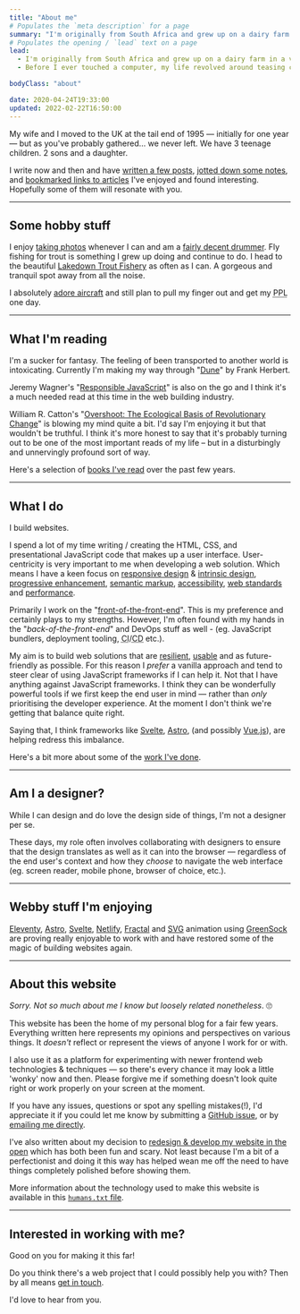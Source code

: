```yaml
---
title: "About me"
# Populates the `meta description` for a page
summary: "I'm originally from South Africa and grew up on a dairy farm in a very beautiful part of the country."
# Populates the opening / `lead` text on a page
lead:
  - I'm originally from South Africa and grew up on a dairy farm in a very <a href="https://youtu.be/bGQbM3QfA5w">beautiful part of the country</a>.
  - Before I ever touched a computer, my life revolved around teasing cows, off-road motorbiking, hiking and wild camping in the mountains, staring up at the stars, canoeing, fishing and sport.

bodyClass: "about"

date: 2020-04-24T19:33:00
updated: 2022-02-22T16:50:00
---
```


My wife and I moved to the UK at the tail end of 1995 &mdash; initially for one year &mdash; but as you've probably gathered&hellip; we never left. We have 3 teenage children. 2 sons and a daughter.

I write now and then and have [written a few posts](/writing), [jotted down some notes](/notes), and [bookmarked links to articles](/bookmarks) I've enjoyed and found interesting. Hopefully some of them will resonate with you.

---

## Some hobby stuff

I enjoy [taking photos](/photos) whenever I can and am a [fairly decent drummer](/photos/2022-03-29/photo_202203292358). Fly fishing for trout is something I grew up doing and continue to do. I head to the beautiful [Lakedown Trout Fishery](https://www.lakedowntroutfishery.com/) as often as I can. A gorgeous and tranquil spot away from all the noise.

I absolutely [adore aircraft](/photos/2022-03-30/photo_202203301354) and still plan to pull my finger out and get my <abbr title="Private Pilots Licence">PPL</abbr> one day.

---

## What I'm reading

I'm a sucker for fantasy. The feeling of been transported to another world is intoxicating. Currently I'm making my way through "[Dune](https://www.goodreads.com/book/show/44767458-dune)" by Frank Herbert.

Jeremy Wagner's "[Responsible JavaScript](https://abookapart.com/products/responsible-javascript)" is also on the go and I think it's a much needed read at this time in the web building industry.

William R. Catton's "[Overshoot: The Ecological Basis of Revolutionary Change](https://www.goodreads.com/en/book/show/319810.Overshoot)" is blowing my mind quite a bit. I'd say I'm enjoying it but that wouldn't be truthful. I think it's more honest to say that it's probably turning out to be one of the most important reads of my life &ndash; but in a disturbingly and unnervingly profound sort of way.

Here's a selection of [books I've read](/reading) over the past few years.

---

## What I do

I build websites.

I spend a lot of my time writing / creating the HTML, CSS, and presentational JavaScript code that makes up a user interface. User-centricity is very important to me when developing a web solution. Which means I have a keen focus on [responsive design](https://alistapart.com/article/responsive-web-design) & [intrinsic design](https://talks.jensimmons.com/15TjNW), [progressive enhancement](https://www.gov.uk/service-manual/technology/using-progressive-enhancement), [semantic markup](https://www.w3.org/TR/WCAG20-TECHS/G115.html), [accessibility](https://www.w3.org/TR/WCAG20/), [web standards](https://www.w3.org/standards/) and [performance](https://developer.mozilla.org/en-US/docs/Learn/Performance).

Primarily I work on the "[front-of-the-front-end](https://bradfrost.com/blog/post/front-of-the-front-end-and-back-of-the-front-end-web-development/)". This is my preference and certainly plays to my strengths. However, I'm often found with my hands in the "*back-of-the-front-end*" and DevOps stuff as well - (eg. JavaScript bundlers, deployment tooling, <abbr title="Continuous Integration">CI</abbr>/<abbr title="Continuous Deployment">CD</abbr> etc.).

My aim is to build web solutions that are [resilient](https://resilientwebdesign.com/), [usable](https://trentwalton.com/2014/03/10/device-agnostic/) and as future-friendly as possible. For this reason I *prefer* a vanilla approach and tend to steer clear of using JavaScript frameworks if I can help it. Not that I have anything against JavaScript frameworks. I think they can be wonderfully powerful tools if we first keep the end user in mind &mdash; rather than *only* prioritising the developer experience. At the moment I don't think we're getting that balance quite right.

Saying that, I think frameworks like [Svelte](https://svelte.dev/), [Astro](https://astro.build/), (and possibly [Vue.js](https://vuejs.org/)), are helping redress this imbalance.

Here's a bit more about some of the [work I've done](/work).

---

## Am I a designer?

While I can design and do love the design side of things, I'm not a designer per se.

These days, my role often involves collaborating with designers to ensure that the design translates as well as it can into the browser &mdash; regardless of the end user's context and how they *choose* to navigate the web interface (eg. screen reader, mobile phone, browser of choice, etc.).

---

## Webby stuff I'm enjoying

[Eleventy](https://www.11ty.io/), [Astro](https://astro.build/), [Svelte](https://svelte.dev/), [Netlify](https://www.netlify.com/), [Fractal](https://fractal.build/) and [SVG](https://developer.mozilla.org/en-US/docs/Web/SVG) animation using [GreenSock](https://greensock.com/) are proving really enjoyable to work with and have restored some of the magic of building websites again.

---

## About this website

*Sorry. Not so much about me I know but loosely related nonetheless*. 🙄

This website has been the home of my personal blog for a fair few years. Everything written here represents my opinions and perspectives on various things. It *doesn't* reflect or represent the views of anyone I work for or with.

I also use it as a platform for experimenting with newer frontend web technologies & techniques &mdash; so there's every chance it may look a little 'wonky' now and then. Please forgive me if something doesn't look quite right or work properly on your screen at the moment.

If you have any issues, questions or spot any spelling mistakes(!), I'd appreciate it if you could let me know by submitting a [GitHub issue](https://github.com/brootaylor/brootaylor-v2/issues), or by [emailing me directly](/contact).

I've also written about my decision to [redesign & develop my website in the open](/writing/2020-02-22/redesigning-in-the-open) which has both been fun and scary. Not least because I'm a bit of a perfectionist and doing it this way has helped wean me off the need to have things completely polished before showing them.

More information about the technology used to make this website is available in this [<code>humans.txt</code> file](https://brootaylor.com/humans.txt).

---

## Interested in working with me?

Good on you for making it this far!

Do you think there's a web project that I could possibly help you with? Then by all means [get in touch](/contact).

I'd love to hear from you.
